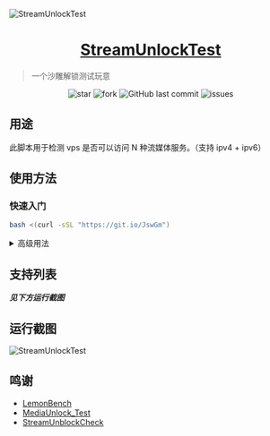 ![StreamUnlockTest](https://raw.githubusercontent.com/LovelyHaochi/StreamUnlockTest/main/images/banner.png "StreamUnlockTest")

# <h1 align="center"><a href="https://github.com/LovelyHaochi/StreamUnlockTest" target="_blank">StreamUnlockTest</a></h1>

> 一个沙雕解锁测试玩意
<p align="center">
<img alt="star" src="https://img.shields.io/github/stars/LovelyHaochi/StreamUnlockTest.svg"/>
<img alt="fork" src="https://img.shields.io/github/forks/LovelyHaochi/StreamUnlockTest.svg"/>
<img alt="GitHub last commit" src="https://img.shields.io/github/last-commit/LovelyHaochi/StreamUnlockTest.svg?label=commits">
<img alt="issues" src="https://img.shields.io/github/issues/LovelyHaochi/StreamUnlockTest.svg"/>
</p>

## 用途

此脚本用于检测 vps 是否可以访问 N 种流媒体服务。（支持 ipv4 + ipv6）

## 使用方法

### 快速入门

```bash
bash <(curl -sSL "https://git.io/JswGm")
```
<details>
<summary>高级用法</summary>

```bash
bash <(curl -sSL "https://git.io/JswGm") [模式]
```

模式可选:
```
[HK]     Hong Kong
[TW]     Taiwan
[JP]     Japan
[KR]     Korea
[US]     United States
[EU]     Europe
[GLOBAL] Porn + Global
```

例如:

```bash
bash <(curl -sSL "https://git.io/JswGm") HK
```
则测试香港与国际的流媒体

</details>

## 支持列表

___见下方运行截图___

## 运行截图

![](https://raw.githubusercontent.com/LovelyHaochi/StreamUnlockTest/main/images/1.png "StreamUnlockTest")

## 鸣谢

- [LemonBench](https://github.com/LemonBench/LemonBench)
- [MediaUnlock_Test](https://github.com/CoiaPrant/MediaUnlock_Test)
- [StreamUnblockCheck](https://github.com/NyanChanMeow/StreamUnblockCheck)
